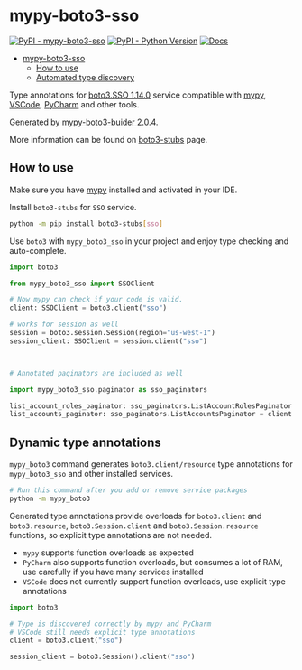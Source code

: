 # mypy-boto3-sso

[![PyPI - mypy-boto3-sso](https://img.shields.io/pypi/v/mypy-boto3-sso.svg?color=blue)](https://pypi.org/project/mypy-boto3-sso)
[![PyPI - Python Version](https://img.shields.io/pypi/pyversions/mypy-boto3-sso.svg?color=blue)](https://pypi.org/project/mypy-boto3-sso)
[![Docs](https://img.shields.io/readthedocs/mypy-boto3-builder.svg?color=blue)](https://mypy-boto3-builder.readthedocs.io/)

- [mypy-boto3-sso](#mypy-boto3-sso)
  - [How to use](#how-to-use)
  - [Automated type discovery](#automated-type-discovery)

Type annotations for
[boto3.SSO 1.14.0](https://boto3.amazonaws.com/v1/documentation/api/1.14.0/reference/services/sso.html#SSO) service
compatible with [mypy](https://github.com/python/mypy), [VSCode](https://code.visualstudio.com/),
[PyCharm](https://www.jetbrains.com/pycharm/) and other tools.

Generated by [mypy-boto3-buider 2.0.4](https://github.com/vemel/mypy_boto3_builder).

More information can be found on [boto3-stubs](https://pypi.org/project/boto3-stubs/) page.

## How to use

Make sure you have [mypy](https://github.com/python/mypy) installed and activated in your IDE.

Install `boto3-stubs` for `SSO` service.

```bash
python -m pip install boto3-stubs[sso]
```

Use `boto3` with `mypy_boto3_sso` in your project and enjoy type checking and auto-complete.

```python
import boto3

from mypy_boto3_sso import SSOClient

# Now mypy can check if your code is valid.
client: SSOClient = boto3.client("sso")

# works for session as well
session = boto3.session.Session(region="us-west-1")
session_client: SSOClient = session.client("sso")



# Annotated paginators are included as well

import mypy_boto3_sso.paginator as sso_paginators

list_account_roles_paginator: sso_paginators.ListAccountRolesPaginator = client.get_paginator("list_account_roles")
list_accounts_paginator: sso_paginators.ListAccountsPaginator = client.get_paginator("list_accounts")
```

## Dynamic type annotations

`mypy_boto3` command generates `boto3.client/resource` type annotations for
`mypy_boto3_sso` and other installed services.

```bash
# Run this command after you add or remove service packages
python -m mypy_boto3
```

Generated type annotations provide overloads for `boto3.client` and `boto3.resource`,
`boto3.Session.client` and `boto3.Session.resource` functions,
so explicit type annotations are not needed.

- `mypy` supports function overloads as expected
- `PyCharm` also supports function overloads, but consumes a lot of RAM, use carefully if you have many services installed
- `VSCode` does not currently support function overloads, use explicit type annotations

```python
import boto3

# Type is discovered correctly by mypy and PyCharm
# VSCode still needs explicit type annotations
client = boto3.client("sso")

session_client = boto3.Session().client("sso")
```